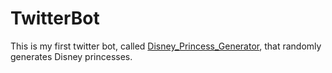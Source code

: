# TwitterBot
This is my first twitter bot, called [Disney_Princess_Generator](https://twitter.com/DisneyGenerator), that randomly generates Disney princesses.

 
